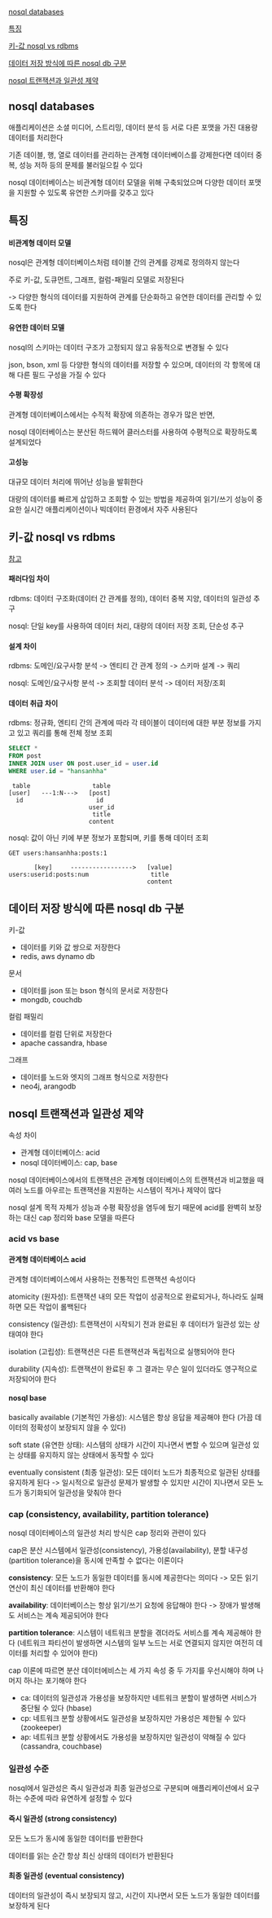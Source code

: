 [nosql databases](#nosql-databases)

[특징](#특징)

[키-값 nosql vs rdbms](#키-값-nosql-vs-rdbms)

[데이터 저장 방식에 따른 nosql db 구분](#데이터-저장-방식에-따른-nosql-db-구분)

[nosql 트랜잭션과 일관성 제약](#nosql-트랜잭션과-일관성-제약)

## nosql databases

애플리케이션은 소셜 미디어, 스트리밍, 데이터 분석 등 서로 다른 포맷을 가진 대용량 데이터를 처리한다

기존 데이블, 행, 열로 데이터를 관리하는 관계형 데이터베이스를 강제한다면 데이터 중복, 성능 저하 등의 문제를 불러일으킬 수 있다

nosql 데이터베이스는 비관계형 데이터 모델을 위해 구축되었으며 다양한 데이터 포맷을 지원할 수 있도록 유연한 스키마를 갖추고 있다

## 특징

#### 비관계형 데이터 모델

nosql은 관계형 데이터베이스처럼 테이블 간의 관계를 강제로 정의하지 않는다

주로 키-값, 도큐먼트, 그래프, 컬럼-패밀리 모델로 저장된다

-> 다양한 형식의 데이터를 지원하여 관계를 단순화하고 유연한 데이터를 관리할 수 있도록 한다

#### 유연한 데이터 모델

nosql의 스키마는 데이터 구조가 고정되지 않고 유동적으로 변경될 수 있다

json, bson, xml 등 다양한 형식의 데이터를 저장할 수 있으며, 데이터의 각 항목에 대해 다른 필드 구성을 가질 수 있다

#### 수평 확장성

관계형 데이터베이스에서는 수직적 확장에 의존하는 경우가 많은 반면,

nosql 데이터베이스는 분산된 하드웨어 클러스터를 사용하여 수평적으로 확장하도록 설계되었다

#### 고성능

대규모 데이터 처리에 뛰어난 성능을 발휘한다

대량의 데이터를 빠르게 삽입하고 조회할 수 있는 방법을 제공하여 읽기/쓰기 성능이 중요한 실시간 애플리케이션이나 빅데이터 환경에서 자주 사용된다

## 키-값 nosql vs rdbms

[참고](https://djlee118.tistory.com/95)

#### 패러다임 차이

rdbms: 데이터 구조화(데이터 간 관계를 정의), 데이터 중복 지양, 데이터의 일관성 추구

nosql: 단일 key를 사용하여 데이터 처리, 대량의 데이터 저장 조회, 단순성 추구

#### 설계 차이

rdbms: 도메인/요구사항 분석 -> 엔티티 간 관계 정의 -> 스키마 설계 -> 쿼리

nosql: 도메인/요구사항 분석 -> 조회할 데이터 분석 -> 데이터 저장/조회

#### 데이터 취급 차이

rdbms: 정규화, 엔티티 간의 관계에 따라 각 테이블이 데이터에 대한 부분 정보를 가지고 있고 쿼리를 통해 전체 정보 조회

```sql
SELECT * 
FROM post 
INNER JOIN user ON post.user_id = user.id 
WHERE user.id = "hansanhha" 
```

```text
 table                 table
[user]   ---1:N--->   [post]
  id                    id
                      user_id
                       title
                      content
```

nosql: 값이 아닌 키에 부분 정보가 포함되며, 키를 통해 데이터 조회

```redis
GET users:hansanhha:posts:1
```

```text
       [key]     ----------------->   [value]
users:userid:posts:num                 title
                                      content
```

## 데이터 저장 방식에 따른 nosql db 구분

키-값
- 데이터를 키와 값 쌍으로 저장한다
- redis, aws dynamo db

문서
- 데이터를 json 또는 bson 형식의 문서로 저장한다
- mongdb, couchdb

컬럼 패밀리
- 데이터를 컬럼 단위로 저장한다
- apache cassandra, hbase

그래프
- 데이터를 노드와 엣지의 그래프 형식으로 저장한다
- neo4j, arangodb


## nosql 트랜잭션과 일관성 제약

속성 차이
- 관계형 데이터베이스: acid
- nosql 데이터베이스: cap, base

nosql 데이터베이스에서의 트랜잭션은 관계형 데이터베이스의 트랜잭션과 비교했을 때 여러 노드를 아우르는 트랜잭션을 지원하는 시스템이 적거나 제약이 많다

nosql 설계 목적 자체가 성능과 수평 확장성을 염두에 뒀기 때문에 acid를 완벽히 보장하는 대신 cap 정리와 base 모델을 따른다

### acid vs base

#### 관계형 데이터베이스 acid

관계형 데이터베이스에서 사용하는 전통적인 트랜잭션 속성이다

atomicity (원자성): 트랜잭션 내의 모든 작업이 성공적으로 완료되거나, 하나라도 실패하면 모든 작업이 롤백된다

consistency (일관성): 트랜잭션이 시작되기 전과 완료된 후 데이터가 일관성 있는 상태여야 한다

isolation (고립성): 트랜잭션은 다른 트랜잭션과 독립적으로 실행되어야 한다

durability (지속성): 트랜잭션이 완료된 후 그 결과는 무슨 일이 있더라도 영구적으로 저장되어야 한다 

#### nosql base

basically available (기본적인 가용성): 시스템은 항상 응답을 제공해야 한다 (가끔 데이터의 정확성이 보장되지 않을 수 있다)

soft state (유연한 상태): 시스템의 상태가 시간이 지나면서 변할 수 있으며 일관성 있는 상태를 유지하지 않는 상태에서 동작할 수 있다

eventually consistent (최종 일관성): 모든 데이터 노드가 최종적으로 일관된 상태를 유지하게 된다 -> 일시적으로 일관성 문제가 발생할 수 있지만 시간이 지나면서 모든 노드가 동기화되어 일관성을 맞춰야 한다

### cap (consistency, availability, partition tolerance)

nosql 데이터베이스의 일관성 처리 방식은 cap 정리와 관련이 있다

cap은 분산 시스템에서 일관성(consistency), 가용성(availability), 분할 내구성(partition tolerance)을 동시에 만족할 수 없다는 이론이다

**consistency**: 모든 노드가 동일한 데이터를 동시에 제공한다는 의미다 -> 모든 읽기 연산이 최신 데이터를 반환해야 한다

**availability**: 데이터베이스는 항상 읽기/쓰기 요청에 응답해야 한다 -> 장애가 발생해도 서비스는 계속 제공되어야 한다

**partition tolerance**: 시스템이 네트워크 분할을 겪더라도 서비스를 계속 제공해야 한다 (네트워크 파티션이 발생하면 시스템의 일부 노드는 서로 연결되지 않지만 여전히 데이터를 처리할 수 있어야 한다)

cap 이론에 따르면 분산 데이터에비스는 세 가지 속성 중 두 가지를 우선시해야 하며 나머지 하나는 포기해야 한다
- ca: 데이터의 일관성과 가용성을 보장하지만 네트워크 분할이 발생하면 서비스가 중단될 수 있다 (hbase)
- cp: 네트워크 분할 상황에서도 일관성을 보장하지만 가용성은 제한될 수 있다 (zookeeper)
- ap: 네트워크 분할 상황에서도 가용성을 보장하지만 일관성이 약해질 수 있다 (cassandra, couchbase)

### 일관성 수준

nosql에서 일관성은 즉시 일관성과 최종 일관성으로 구분되며 애플리케이션에서 요구하는 수준에 따라 유연하게 설정할 수 있다

#### 즉시 일관성 (strong consistency)

모든 노드가 동시에 동일한 데이터를 반환한다

데이터를 읽는 순간 항상 최신 상태의 데이터가 반환된다

#### 최종 일관성 (eventual consistency)

데이터의 일관성이 즉시 보장되지 않고, 시간이 지나면서 모든 노드가 동일한 데이터를 보장하게 된다






